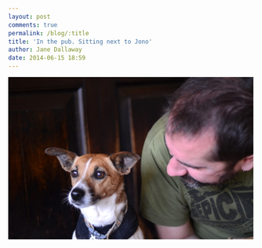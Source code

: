 ```yaml
---
layout: post
comments: true
permalink: /blog/:title
title: 'In the pub. Sitting next to Jono'
author: Jane Dallaway
date: 2014-06-15 18:59
---
```


<div><a href="/media/tp_DSC_1678.JPG"><img src="/media/tp_thumb_DSC_1678.JPG" width="500" height="331"/></a></div>


  
      
